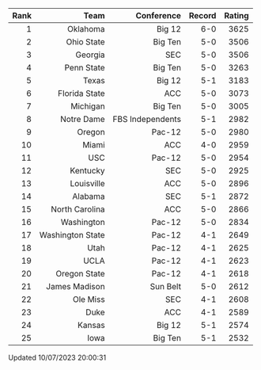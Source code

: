 | Rank  | Team                 | Conference           | Record   | Rating |
| ---:  | ---:                 | ---:                 | ---:     | ---:   |
| 1     | Oklahoma             | Big 12               | 6-0      | 3625   |
| 2     | Ohio State           | Big Ten              | 5-0      | 3506   |
| 3     | Georgia              | SEC                  | 5-0      | 3506   |
| 4     | Penn State           | Big Ten              | 5-0      | 3263   |
| 5     | Texas                | Big 12               | 5-1      | 3183   |
| 6     | Florida State        | ACC                  | 5-0      | 3073   |
| 7     | Michigan             | Big Ten              | 5-0      | 3005   |
| 8     | Notre Dame           | FBS Independents     | 5-1      | 2982   |
| 9     | Oregon               | Pac-12               | 5-0      | 2980   |
| 10    | Miami                | ACC                  | 4-0      | 2959   |
| 11    | USC                  | Pac-12               | 5-0      | 2954   |
| 12    | Kentucky             | SEC                  | 5-0      | 2925   |
| 13    | Louisville           | ACC                  | 5-0      | 2896   |
| 14    | Alabama              | SEC                  | 5-1      | 2872   |
| 15    | North Carolina       | ACC                  | 5-0      | 2866   |
| 16    | Washington           | Pac-12               | 5-0      | 2834   |
| 17    | Washington State     | Pac-12               | 4-1      | 2649   |
| 18    | Utah                 | Pac-12               | 4-1      | 2625   |
| 19    | UCLA                 | Pac-12               | 4-1      | 2623   |
| 20    | Oregon State         | Pac-12               | 4-1      | 2618   |
| 21    | James Madison        | Sun Belt             | 5-0      | 2612   |
| 22    | Ole Miss             | SEC                  | 4-1      | 2608   |
| 23    | Duke                 | ACC                  | 4-1      | 2589   |
| 24    | Kansas               | Big 12               | 5-1      | 2574   |
| 25    | Iowa                 | Big Ten              | 5-1      | 2532   |

Updated 10/07/2023 20:00:31
